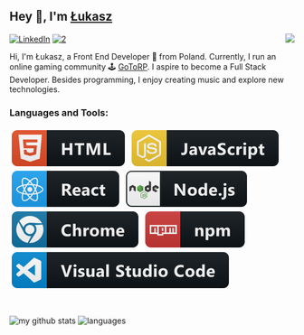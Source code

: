 ## Hey 👋, I'm  [**Łukasz**](https://github.com/lukasz-sz96)
<img  align="right"  src="https://spotify-github-profile.vercel.app/api/view?uid=z5z2obf2moneui8six5wfotxy&cover_image=true" />

<p align="left">
<a href="https://www.linkedin.com/in/lukasz-szczesny/" target="blank"><img align="center" src="https://cdn.jsdelivr.net/npm/simple-icons@3.0.1/icons/linkedin.svg" alt="LinkedIn" height="40" width="40" /></a>
<a href="mailto:lukasz-sz96@gmail.com" target="blank"><img align="center" src="https://cdn.jsdelivr.net/npm/simple-icons@3.5.0/icons/gmail.svg" alt="2" height="50" width="50" /></a>
</p>

Hi, I'm Łukasz, a Front End Developer 🚀 from Poland. Currently, I run an online gaming community 🕹️ [GoToRP](https:/gotorp.pl/). I aspire to become a Full Stack Developer. Besides programming, I enjoy creating music and explore new technologies.
<br />

### Languages and Tools:

<p align="left">
  <!-- For more icons please follow  https://github.com/MikeCodesDotNET/ColoredBadges -->
  <img src="https://raw.githubusercontent.com/8bithemant/8bithemant/master/svg/dev/languages/html.svg" alt="html" style="vertical-align:top; margin:4px">
  <img src="https://raw.githubusercontent.com/8bithemant/8bithemant/master/svg/dev/languages/js.svg" alt="js" style="vertical-align:top; margin:4px">
  <img src="https://raw.githubusercontent.com/8bithemant/8bithemant/master/svg/dev/frameworks/react.svg" alt="react" style="vertical-align:top; margin:4px">
  <img src="https://raw.githubusercontent.com/MikeCodesDotNET/ColoredBadges/master/svg/dev/frameworks/nodejs.svg" alt="react2" style="vertical-align:top; margin:4px">
  <img src="https://raw.githubusercontent.com/8bithemant/8bithemant/master/svg/dev/misc/chrome.svg" alt="chrome" style="vertical-align:top; margin:4px">
  <img src="https://raw.githubusercontent.com/8bithemant/8bithemant/master/svg/dev/services/npm.svg" alt="npm" style="vertical-align:top; margin:4px">
  <img src="https://raw.githubusercontent.com/8bithemant/8bithemant/master/svg/dev/tools/visualstudio_code.svg" alt="vscode" style="vertical-align:top; margin:4px">
</p>

<br />

<p align="left">
<img src="https://github-readme-stats.vercel.app/api?username=lukasz-sz96&show_icons=true&theme=buefy" alt="my github stats" width="420"/>&nbsp;<img src="https://github-readme-stats.vercel.app/api/top-langs/?username=lukasz-sz96&layout=compact&theme=buefy" alt="languages" height="165">
</p>